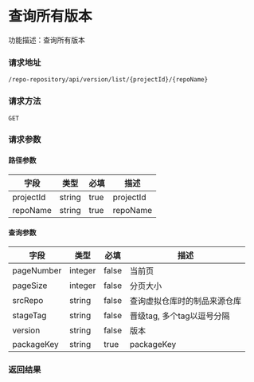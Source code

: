 # 查询所有版本
功能描述：查询所有版本

### 请求地址
```
/repo-repository/api/version/list/{projectId}/{repoName}
```

### 请求方法
`GET`
### 请求参数
#### 路径参数

| 字段 | 类型 | 必填 | 描述 |
| -------- | -------- | -------- | -------- |
| projectId     | string   | true       | projectId |
| repoName     | string   | true       | repoName |

#### 查询参数

| 字段 | 类型 | 必填 | 描述 |
| -------- | -------- | -------- | -------- |
| pageNumber     | integer   | false       | 当前页 |
| pageSize     | integer   | false       | 分页大小 |
| srcRepo     | string   | false       | 查询虚拟仓库时的制品来源仓库 |
| stageTag     | string   | false       | 晋级tag, 多个tag以逗号分隔 |
| version     | string   | false       | 版本 |
| packageKey     | string   | true       | packageKey |



### 返回结果

